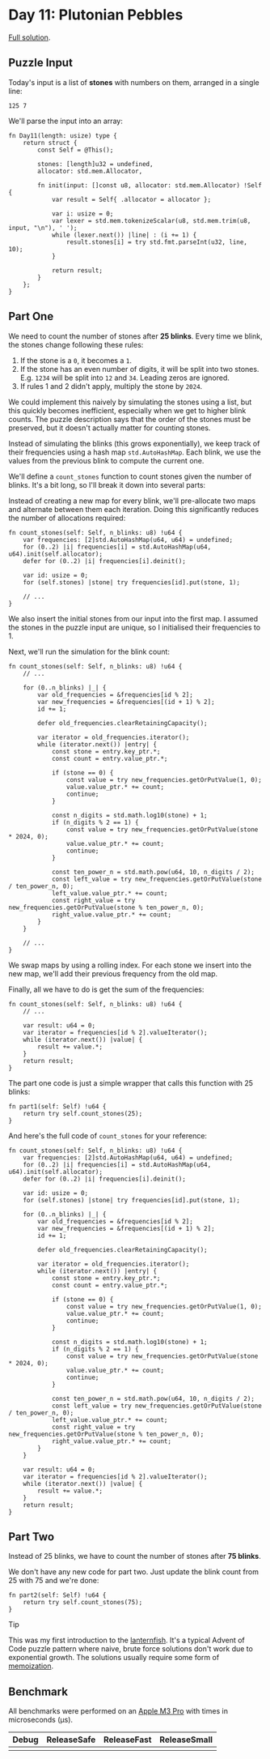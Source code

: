 # Day 11: Plutonian Pebbles

[Full solution](../src/days/day11.zig).

## Puzzle Input

Today's input is a list of **stones** with numbers on them, arranged in a single line:

```plaintext
125 7
```

We'll parse the input into an array:

```zig
fn Day11(length: usize) type {
    return struct {
        const Self = @This();

        stones: [length]u32 = undefined,
        allocator: std.mem.Allocator,

        fn init(input: []const u8, allocator: std.mem.Allocator) !Self {
            var result = Self{ .allocator = allocator };

            var i: usize = 0;
            var lexer = std.mem.tokenizeScalar(u8, std.mem.trim(u8, input, "\n"), ' ');
            while (lexer.next()) |line| : (i += 1) {
                result.stones[i] = try std.fmt.parseInt(u32, line, 10);
            }

            return result;
        }
    };
}
```

## Part One

We need to count the number of stones after **25 blinks**. Every time we blink, the stones change following these rules:

1. If the stone is a `0`, it becomes a `1`.
2. If the stone has an even number of digits, it will be split into two stones. E.g. `1234` will be split into `12` and `34`. Leading zeros are ignored.
3. If rules 1 and 2 didn't apply, multiply the stone by `2024`.

We could implement this naively by simulating the stones using a list, but this quickly becomes inefficient, especially when we get to higher blink counts. The puzzle description says that the order of the stones must be preserved, but it doesn't actually matter for counting stones.

Instead of simulating the blinks (this grows exponentially), we keep track of their frequencies using a hash map `std.AutoHashMap`. Each blink, we use the values from the previous blink to compute the current one. 

We'll define a `count_stones` function to count stones given the number of blinks. It's a bit long, so I'll break it down into several parts:

Instead of creating a new map for every blink, we'll pre-allocate two maps and alternate between them each iteration. Doing this significantly reduces the number of allocations required:

```zig
fn count_stones(self: Self, n_blinks: u8) !u64 {
    var frequencies: [2]std.AutoHashMap(u64, u64) = undefined;
    for (0..2) |i| frequencies[i] = std.AutoHashMap(u64, u64).init(self.allocator);
    defer for (0..2) |i| frequencies[i].deinit();

    var id: usize = 0;
    for (self.stones) |stone| try frequencies[id].put(stone, 1);
    
    // ...
}
```

We also insert the initial stones from our input into the first map. I assumed the stones in the puzzle input are unique, so I initialised their frequencies to 1.

Next, we'll run the simulation for the blink count:

```zig
fn count_stones(self: Self, n_blinks: u8) !u64 {
    // ...

    for (0..n_blinks) |_| {
        var old_frequencies = &frequencies[id % 2];
        var new_frequencies = &frequencies[(id + 1) % 2];
        id += 1;

        defer old_frequencies.clearRetainingCapacity();

        var iterator = old_frequencies.iterator();
        while (iterator.next()) |entry| {
            const stone = entry.key_ptr.*;
            const count = entry.value_ptr.*;

            if (stone == 0) {
                const value = try new_frequencies.getOrPutValue(1, 0);
                value.value_ptr.* += count;
                continue;
            }

            const n_digits = std.math.log10(stone) + 1;
            if (n_digits % 2 == 1) {
                const value = try new_frequencies.getOrPutValue(stone * 2024, 0);
                value.value_ptr.* += count;
                continue;
            }

            const ten_power_n = std.math.pow(u64, 10, n_digits / 2);
            const left_value = try new_frequencies.getOrPutValue(stone / ten_power_n, 0);
            left_value.value_ptr.* += count;
            const right_value = try new_frequencies.getOrPutValue(stone % ten_power_n, 0);
            right_value.value_ptr.* += count;
        }
    }
    
    // ...
}
```

We swap maps by using a rolling index. For each stone we insert into the new map, we'll add their previous frequency from the old map.

Finally, all we have to do is get the sum of the frequencies:

```zig
fn count_stones(self: Self, n_blinks: u8) !u64 {
    // ...

    var result: u64 = 0;
    var iterator = frequencies[id % 2].valueIterator();
    while (iterator.next()) |value| {
        result += value.*;
    }
    return result;
}
```

The part one code is just a simple wrapper that calls this function with 25 blinks:

```zig
fn part1(self: Self) !u64 {
    return try self.count_stones(25);
}
```

And here's the full code of `count_stones` for your reference:

```zig
fn count_stones(self: Self, n_blinks: u8) !u64 {
    var frequencies: [2]std.AutoHashMap(u64, u64) = undefined;
    for (0..2) |i| frequencies[i] = std.AutoHashMap(u64, u64).init(self.allocator);
    defer for (0..2) |i| frequencies[i].deinit();

    var id: usize = 0;
    for (self.stones) |stone| try frequencies[id].put(stone, 1);

    for (0..n_blinks) |_| {
        var old_frequencies = &frequencies[id % 2];
        var new_frequencies = &frequencies[(id + 1) % 2];
        id += 1;

        defer old_frequencies.clearRetainingCapacity();

        var iterator = old_frequencies.iterator();
        while (iterator.next()) |entry| {
            const stone = entry.key_ptr.*;
            const count = entry.value_ptr.*;

            if (stone == 0) {
                const value = try new_frequencies.getOrPutValue(1, 0);
                value.value_ptr.* += count;
                continue;
            }

            const n_digits = std.math.log10(stone) + 1;
            if (n_digits % 2 == 1) {
                const value = try new_frequencies.getOrPutValue(stone * 2024, 0);
                value.value_ptr.* += count;
                continue;
            }

            const ten_power_n = std.math.pow(u64, 10, n_digits / 2);
            const left_value = try new_frequencies.getOrPutValue(stone / ten_power_n, 0);
            left_value.value_ptr.* += count;
            const right_value = try new_frequencies.getOrPutValue(stone % ten_power_n, 0);
            right_value.value_ptr.* += count;
        }
    }

    var result: u64 = 0;
    var iterator = frequencies[id % 2].valueIterator();
    while (iterator.next()) |value| {
        result += value.*;
    }
    return result;
}
```

## Part Two

Instead of 25 blinks, we have to count the number of stones after **75 blinks**.

We don't have any new code for part two. Just update the blink count from 25 with 75 and we're done:

```zig
fn part2(self: Self) !u64 {
    return try self.count_stones(75);
}
```

> [!TIP]
> This was my first introduction to the [lanternfish](https://www.reddit.com/r/adventofcode/comments/1hn2osp/note_to_self_always_ask_is_this_lanternfish/). It's a typical Advent of Code puzzle pattern where naive, brute force solutions don't work due to exponential growth. The solutions usually require some form of [memoization](https://en.wikipedia.org/wiki/Memoization).

## Benchmark

All benchmarks were performed on an [Apple M3 Pro](https://en.wikipedia.org/wiki/Apple_M3) with times in microseconds (µs).

| Debug | ReleaseSafe | ReleaseFast | ReleaseSmall |
| ----- | ----------- | ----------- | ------------ |
|       |             |             |              |
